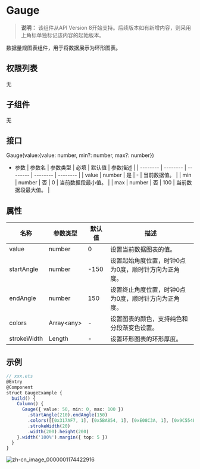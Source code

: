 # Gauge


>  **说明：**
> 该组件从API Version 8开始支持。后续版本如有新增内容，则采用上角标单独标记该内容的起始版本。


数据量规图表组件，用于将数据展示为环形图表。


## 权限列表

无


## 子组件

无


## 接口

Gauge(value:{value: number, min?: number, max?: number})

- 参数
    | 参数名 | 参数类型 | 必填 | 默认值 | 参数描述 | 
  | -------- | -------- | -------- | -------- | -------- |
  | value | number | 是 | - | 当前数据值。 | 
  | min | number | 否 | 0 | 当前数据段最小值。 | 
  | max | number | 否 | 100 | 当前数据段最大值。 | 


## 属性

  | 名称 | 参数类型 | 默认值 | 描述 | 
| -------- | -------- | -------- | -------- |
| value | number | 0 | 设置当前数据图表的值。 | 
| startAngle | number | -150 | 设置起始角度位置，时钟0点为0度，顺时针方向为正角度。 | 
| endAngle | number | 150 | 设置终止角度位置，时钟0点为0度，顺时针方向为正角度。 | 
| colors | Array&lt;any&gt; | - | 设置图表的颜色，支持纯色和分段渐变色设置。 | 
| strokeWidth | Length | - | 设置环形图表的环形厚度。 |


## 示例

  
```ts
// xxx.ets
@Entry
@Component
struct GaugeExample {
  build() {
    Column() {
      Gauge({ value: 50, min: 0, max: 100 })
        .startAngle(210).endAngle(150)
        .colors([[0x317AF7, 1], [0x5BA854, 1], [0xE08C3A, 1], [0x9C554B, 1], [0xD94838, 1]])
        .strokeWidth(20)
        .width(200).height(200)
    }.width('100%').margin({ top: 5 })
  }
}
```

![zh-cn_image_0000001174422916](figures/zh-cn_image_0000001174422916.png)
